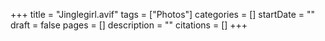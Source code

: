 +++
title = "Jinglegirl.avif"
tags = ["Photos"]
categories = []
startDate = ""
draft = false
pages = []
description = ""
citations = []
+++
